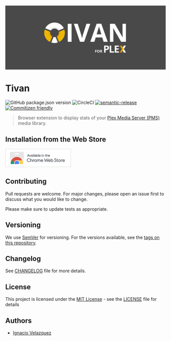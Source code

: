 ![](docs/img/tivan-banner.png)

# Tivan

![GitHub package.json version](https://img.shields.io/github/package-json/v/nass600/tivan?logo=google-chrome&logoColor=white&style=for-the-badge)
![CircleCI](https://img.shields.io/circleci/build/gh/nass600/tivan?logo=circleci&style=for-the-badge&token=f0efd5cc1eba9f628e0c033f3400fc7464871111)
[![semantic-release](https://img.shields.io/badge/%20%20%F0%9F%93%A6%F0%9F%9A%80-semantic--release-e10079.svg?style=for-the-badge)](https://github.com/semantic-release/semantic-release)
[![Commitizen friendly](https://img.shields.io/badge/commitizen-friendly-brightgreen.svg?style=for-the-badge&logo=github)](http://commitizen.github.io/cz-cli/)

> Browser extension to display stats of your [Plex Media Server (PMS)](https://www.plex.tv/media-server-downloads/) media library.

## Installation from the Web Store

<a href="#"><img alt="Available in the Chrome Web Store" src="docs/img/chrome-store-badge.png" /></a>

## Contributing

Pull requests are welcome. For major changes, please open an issue first to discuss what you would like to change.

Please make sure to update tests as appropriate.

## Versioning

We use [SemVer](http://semver.org/) for versioning. For the versions available, see the [tags on this repository](https://github.com/nass600/tivan/tags).

## Changelog

See [CHANGELOG](CHANGELOG.md) file for more details.

## License

This project is licensed under the [MIT License](https://opensource.org/licenses/MIT) - see the [LICENSE](LICENSE.md) file for details

## Authors

-   [Ignacio Velazquez](https://ignaciovelazquez.es)
